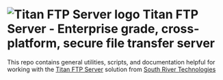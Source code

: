 # <img src="https://southrivertech.com/software/nextgen/titanftp/titanftp48.png" alt="Titan FTP Server logo"> Titan FTP Server - Enterprise grade, cross-platform, secure file transfer server</img>

This repo contains general utilities, scripts, and documentation helpful for working with the [Titan FTP Server](https://www.titanftp.com) solution from [South River Technologies](https://www.southrivertech.com)


